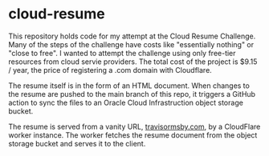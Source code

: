 # cloud-resume

This repository holds code for my attempt at the Cloud Resume Challenge. Many of the steps of the challenge have costs like "essentially nothing" or "close to free". I wanted to attempt the challenge using only free-tier resources from cloud servie providers. The total cost of the project is $9.15 / year, the price of registering a .com domain with Cloudflare.

The resume itself is in the form of an HTML document. When changes to the resume are pushed to the main branch of this repo, it triggers a GitHub action to sync the files to an Oracle Cloud Infrastruction object storage bucket.

The resume is served from a vanity URL, [travisormsby.com](https://travisormsby.com), by a CloudFlare worker instance. The worker fetches the resume document from the object storage bucket and serves it to the client.
